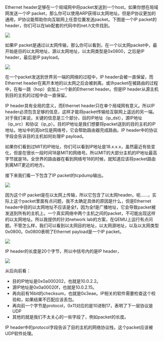 Ethernet header足够在一个局域网中将packet发送到一个host。如果你想在局域网发送一个IP packet，那么你可以使用ARP获得以太网地址。但是IP协议更加的通用，IP协议能帮助你向互联网上任意位置发送packet。下图是一个IP packet的header，你们可以在lab配套的代码中的net.h文件找到。

[![](https://github.com/huihongxiao/MIT6.S081/raw/master/.gitbook/assets/image%20(846).png)](https://github.com/huihongxiao/MIT6.S081/blob/master/.gitbook/assets/image%20\(846\).png)

如果IP packet是通过以太网传输，那么你可以看到，在一个以太网packet中，最开始是目的以太网地址，源以太网地址，以太网类型是0x0800，之后是IP header，最后是IP payload。

[![](https://github.com/huihongxiao/MIT6.S081/raw/master/.gitbook/assets/image%20(725).png)](https://github.com/huihongxiao/MIT6.S081/blob/master/.gitbook/assets/image%20\(725\).png)

在一个packet发送到世界另一端的网络的过程中，IP header会被一直保留，而Ethernet header在离开本地的以太网之后会被剥离。或许packet在被路由的过程中，在每一跳（hop）会加上一个新的Ethernet header。但是IP header从源主机到目的主机的过程中会一直保留。

IP header具有全局的意义，而Ethernet header只在单个局域网有意义。所以IP header必须包含足够的信息，这样才能将packet传输给互联网上遥远的另一端。对于我们来说，关键的信息是三个部分，目的IP地址（ip_dst），源IP地址（ip_src）和协议（ip_p）。目的IP地址是我们想要将packet送到的目的主机的IP地址。地址中的高bit位是网络号，它会帮助路由器完成路由。IP header中的协议字段会告诉目的主机如何处理IP payload。

如果你们看到过MIT的IP地址，你们可以看到IP地址是18.x.x.x，虽然最近有些变化，但是在很长一段时间18是MIT的网络号。所以MIT的大部分主机的IP地址最高字节就是18。全世界的路由器在看到网络号18的时候，就知道应该将packet路由到离MIT更近的地方。

接下来我们看一下包含了IP packet的tcpdump输出。

[![](https://github.com/huihongxiao/MIT6.S081/raw/master/.gitbook/assets/image%20(695).png)](https://github.com/huihongxiao/MIT6.S081/blob/master/.gitbook/assets/image%20\(695\).png)

因为这个IP packet是在以太网上传输，所以它包含了以太网header。呃……，实际上这个packet里面有点问题，我不太确定具体的原因是什么，但是Ethernet header中目的以太网地址不应该是全f，因为全f是广播地址，它会导致packet被发送到所有的主机上。一个真实网络中两个主机之间的packet，不可能出现这样的以太网地址。所以我提供的针对network lab的方案，在QEMU上运行有点问题。不管怎么样，我们可以看到以太网目的地址，以太网源地址，以及以太网类型0x0800。0x0800表明了Ethernet payload是一个IP packet。

[![](https://github.com/huihongxiao/MIT6.S081/raw/master/.gitbook/assets/image%20(805).png)](https://github.com/huihongxiao/MIT6.S081/blob/master/.gitbook/assets/image%20\(805\).png)

IP header的长度是20个字节，所以中括号内的是IP header，

[![](https://github.com/huihongxiao/MIT6.S081/raw/master/.gitbook/assets/image%20(853).png)](https://github.com/huihongxiao/MIT6.S081/blob/master/.gitbook/assets/image%20\(853\).png)

从后向前看：

- 目的IP地址是0x0a000202，也就是10.0.2.2。
- 源IP地址是0x0a00020f，也就是10.0.2.15。
- 再向前有16bit的checksum，也就是0x3eae。IP相关的软件需要检查这个校验和，如果结果不匹配应该丢包。
- 再向前一个字节是protocol，0x11对应的是10进制17，表明了下一层协议是UDP
- 其他的就是我们不太关心的一些字段了，例如packet的长度。

IP header中的protocol字段告诉了目的主机的网络协议栈，这个packet应该被UDP软件处理。